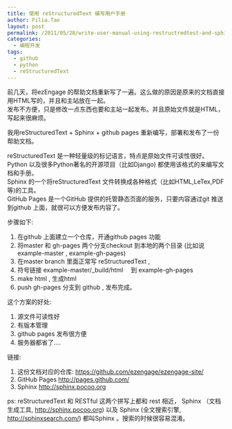 ```yaml
---
title: 使用 reStructuredText 编写用户手册
author: Filia.Tao
layout: post
permalink: /2011/05/28/write-user-manual-using-restructredtest-and-sphinx/
categories:
  - 编程开发
tags:
  - github
  - python
  - reStructuredText
---
```

前几天，将ezEngage 的帮助文档重新写了一遍。这么做的原因是原来的文档直接用HTML写的，并且和主站放在一起。  
发布不方便，只是修改一点东西也要和主站一起发布。并且原始文件就是HTML，写起来很麻烦。

我用reStructuredText + Sphinx + github pages 重新编写，部署和发布了一份帮助文档。

reStructuredText 是一种轻量级的标记语言，特点是原始文件可读性很好。  
Python 以及很多Python著名的开源项目（比如Django) 都使用该格式的来编写文档和手册。　  
Sphinx 的一个将reStructuredText 文件转换成各种格式（比如HTML,LeTex,PDF 等)的工具。　  
GitHub Pages 是一个GitHub 提供的托管静态页面的服务，只要内容通过git 推送到github 上面，就很可以方便发布内容了。　

步骤如下:  
1. 在github 上面建立一个仓库，开通github pages 功能  
2. 将master 和 gh-pages 两个分支checkout 到本地的两个目录 (比如说 example-master , example-gh-pages)  
3. 在master branch 里面正常写 reStructuredText ,  
4. 符号链接 example-master/_build/html 　到 example-gh-pages  
5. make html , 生成html  
6. push gh-pages 分支到 github , 发布完成。

这个方案的好处:  
1. 源文件可读性好  
2. 有版本管理  
3. github pages 发布很方便  
4. 服务器都省了&#8230;. 

链接:  
1. 这份文档对应的仓库: <https://github.com/ezengage/ezengage-site/>  
2. GitHub Pages <http://pages.github.com/>  
3. Sphinx <http://sphinx.pocoo.org>

ps: reStructuredText 和 RESTful 这两个拼写上都和 rest 相近， Sphinx （文档生成工具, http://sphinx.pocoo.org) 以及 Sphinx (全文搜索引擎, http://sphinxsearch.com/) 都叫Sphinx 。搜索的时候很容易混淆。　